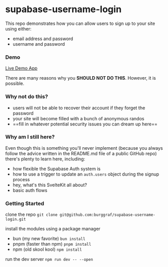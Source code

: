 # supabase-username-login

This repo demonstrates how you can allow users to sign up to your site using either:

- email address and password
- username and password

### Demo
[Live Demo App](https://supabase-username-login.vercel.app/)

There are many reasons why you **SHOULD NOT DO THIS**.  However, it is possible.

### Why not do this?

- users will not be able to recover their account if they forget the password
- your site will become filled with a bunch of anonymous randos
- ==fill in whatever potential security issues you can dream up here==

### Why am I still here?

Even though this is something you'll never implement (because you always follow the advice written in the README.md file of a public GitHub repo) there's plenty to learn here, including:

- how flexible the Supabase Auth system is
- how to use a trigger to update an `auth.users` object during the signup process
- hey, what's this SvelteKit all about?
- basic auth flows

### Getting Started

clone the repo
`git clone git@github.com:burggraf/supabase-username-login.git`

install the modules using a package manager
- bun (my new favorite) `bun install`
- pnpm (faster than npm) `pnpm install`
- npm (old skool kool) `npm install`

run the dev server
`npm run dev -- --open`


